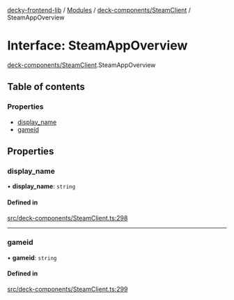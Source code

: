[decky-frontend-lib](../README.md) / [Modules](../modules.md) / [deck-components/SteamClient](../modules/deck_components_SteamClient.md) / SteamAppOverview

# Interface: SteamAppOverview

[deck-components/SteamClient](../modules/deck_components_SteamClient.md).SteamAppOverview

## Table of contents

### Properties

- [display\_name](deck_components_SteamClient.SteamAppOverview.md#display_name)
- [gameid](deck_components_SteamClient.SteamAppOverview.md#gameid)

## Properties

### display\_name

• **display\_name**: `string`

#### Defined in

[src/deck-components/SteamClient.ts:298](https://github.com/SteamDeckHomebrew/decky-frontend-lib/blob/2ec9519/src/deck-components/SteamClient.ts#L298)

___

### gameid

• **gameid**: `string`

#### Defined in

[src/deck-components/SteamClient.ts:299](https://github.com/SteamDeckHomebrew/decky-frontend-lib/blob/2ec9519/src/deck-components/SteamClient.ts#L299)
